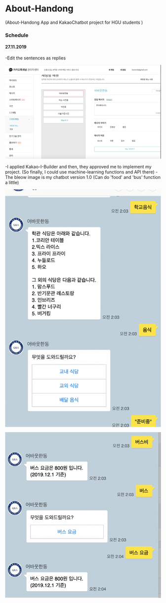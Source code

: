# About-Handong
(About-Handong App and KakaoChatbot project for HGU students )


### Schedule

#### 27.11.2019
-Edit the sentences as replies

![photo_1](./27.11.2019.png ) 


-I applied Kakao-I-Builder and then, they approved me to implement my project.
(So finally, I could use machine-learning functions and API there)
-The bleow image is my chatbot version 1.0
(Can do 'food' and 'bus' function a little)

![photo 2](./01.12.2019.png ) 

![photo 3](./01.12.2019-(2).png ) 

